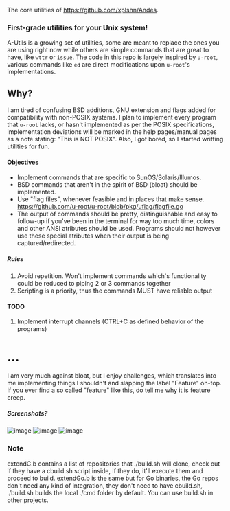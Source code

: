 The core utilities of https://github.com/xplshn/Andes.

### First-grade utilities for your Unix system!
A-Utils is a growing set of utilities, some are meant to replace the ones you are using right now while others are simple commands that are great to have, like `wttr` or `issue`.
The code in this repo is largely inspired by `u-root`, various commands like `ed` are direct modifications upon `u-root`'s implementations.

## Why?
I am tired of confusing BSD additions, GNU extension and flags added for compatibility with non-POSIX systems. I plan to implement every program that `u-root` lacks, or hasn't implemented as per the POSIX specifications, implementation deviations will be marked in the help pages/manual pages as a note stating: "This is NOT POSIX".
Also, I got bored, so I started writting utilities for fun.

#### Objectives
- Implement commands that are specific to SunOS/Solaris/Illumos.
- BSD commands that aren't in the spirit of BSD (bloat) should be implemented.
- Use "flag files", whenever feasible and in places that make sense. https://github.com/u-root/u-root/blob/pkg/uflag/flagfile.go
- The output of commands should be pretty, distinguishable and easy to follow-up if you've been in the terminal for way too much time, colors and other ANSI atributes should be used. Programs should not however use these special atributes when their output is being captured/redirected.

##### Rules
1. Avoid repetition. Won't implement commands which's functionality could be reduced to piping 2 or 3 commands together
2. Scripting is a priority, thus the commands MUST have reliable output

#### TODO
1. Implement interrupt channels (CTRL+C as defined behavior of the programs)

# ...
I am very much against bloat, but I enjoy challenges, which translates into me implementing things I shouldn't and slapping the label "Feature" on-top. If you ever find a so called "feature" like this, do tell me why it is feature creep.

##### Screenshots?
![image](https://github.com/user-attachments/assets/5eb85af5-e477-4b45-b2f9-8be342ab6e3e)
![image](https://github.com/user-attachments/assets/e6707b7e-d7b0-4c08-bf37-1fbcfbf55803)
![image](https://github.com/user-attachments/assets/2cd4b402-c189-4f30-b978-f828480087fd)


### Note
extendC.b contains a list of repositories that ./build.sh will clone, check out if they have a cbuild.sh script inside, if they do, it'll execute them and proceed to build.
extendGo.b is the same but for Go binaries, the Go repos don't need any kind of integration, they don't need to have cbuild.sh,
./build.sh builds the local ./cmd folder by default. You can use build.sh in other projects.
